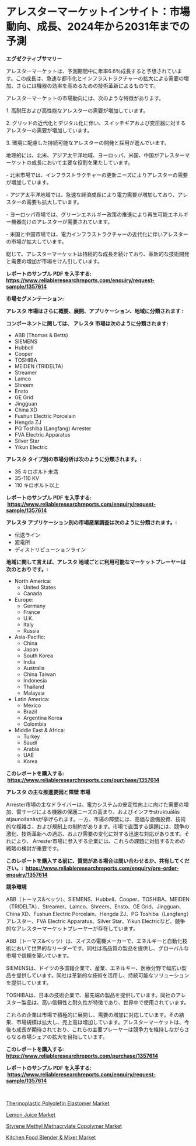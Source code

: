 <p><h1>アレスターマーケットインサイト：市場動向、成長、2024年から2031年までの予測</h1></p><p><strong>エグゼクティブサマリー</strong></p>
<p><p>アレスターマーケットは、予測期間中に年率6.6％成長すると予想されています。この成長は、急速な都市化とインフラストラクチャーの拡大による需要の増加、さらには機器の効率を高めるための技術革新によるものです。</p><p>アレスターマーケットの市場動向には、次のような特徴があります。</p><p>1. 高耐圧および高性能なアレスターの需要が増加しています。</p><p>2. グリッドの近代化とデジタル化に伴い、スイッチギアおよび変圧器に対するアレスターの需要が増加しています。</p><p>3. 環境に配慮した持続可能なアレスターの開発と採用が進んでいます。</p><p>地理的には、北米、アジア太平洋地域、ヨーロッパ、米国、中国がアレスターマーケットの成長において主要な役割を果たしています。</p><p>- 北米市場では、インフラストラクチャーの更新ニーズによりアレスターの需要が増加しています。</p><p>- アジア太平洋地域では、急速な経済成長により電力需要が増加しており、アレスターの需要も拡大しています。</p><p>- ヨーロッパ市場では、グリーンエネルギー政策の推進により再生可能エネルギー機器向けのアレスターが需要されています。</p><p>- 米国と中国市場では、電力インフラストラクチャーの近代化に伴いアレスターの市場が拡大しています。</p><p>総じて、アレスターマーケットは持続的な成長を続けており、革新的な技術開発と需要の増加が市場をけん引しています。</p></p>
<p><strong>レポートのサンプル PDF を入手する: <a href="https://www.reliableresearchreports.com/enquiry/request-sample/1357614">https://www.reliableresearchreports.com/enquiry/request-sample/1357614</a></strong></p>
<p><strong>市場セグメンテーション:</strong></p>
<p><strong> アレスタ 市場はさらに概要、展開、アプリケーション、地域に分類されます :</strong></p>
<p><strong>コンポーネントに関しては、 アレスタ 市場は次のように分類されます: &nbsp;</strong></p>
<p><ul><li>ABB (Thomas & Betts)</li><li>SIEMENS</li><li>Hubbell</li><li>Cooper</li><li>TOSHIBA</li><li>MEIDEN (TRIDELTA)</li><li>Streamer</li><li>Lamco</li><li>Shreem</li><li>Ensto</li><li>GE Grid</li><li>Jingguan</li><li>China XD</li><li>Fushun Electric Porcelain</li><li>Hengda ZJ</li><li>PG Toshiba (Langfang) Arrester</li><li>FVA Electric Apparatus</li><li>Silver Star</li><li>Yikun Electric</li></ul></p>
<p><strong> アレスタ タイプ別の市場分析は次のように分類されます。:</strong></p>
<p><ul><li>35 キロボルト未満</li><li>35-110 KV</li><li>110 キロボルト以上</li></ul></p>
<p><strong>レポートのサンプル PDF を入手する: &nbsp;<a href="https://www.reliableresearchreports.com/enquiry/request-sample/1357614">https://www.reliableresearchreports.com/enquiry/request-sample/1357614</a></strong></p>
<p><strong> アレスタ アプリケーション別の市場産業調査は次のように分類されます。:</strong></p>
<p><ul><li>伝送ライン</li><li>変電所</li><li>ディストリビューションライン</li></ul></p>
<p><strong>地域に関して言えば、アレスタ 地域ごとに利用可能なマーケットプレーヤーは次のとおりです。:</strong></p>
<p><ul>
    <li>
        North America:
        <ul>
            <li>United States</li>
            <li>Canada</li>
        </ul>
    </li>
    <li>
        Europe:
        <ul>
            <li>Germany</li>
            <li>France</li>
            <li>U.K.</li>
            <li>Italy</li>
            <li>Russia</li>
        </ul>
    </li>
    <li>
        Asia-Pacific:
        <ul>
            <li>China</li>
            <li>Japan</li>
            <li>South Korea</li>
            <li>India</li>
            <li>Australia</li>
            <li>China Taiwan</li>
            <li>Indonesia</li>
            <li>Thailand</li>
            <li>Malaysia</li>
        </ul>
    </li>
    <li>
        Latin America:
        <ul>
            <li>Mexico</li>
            <li>Brazil</li>
            <li>Argentina Korea</li>
            <li>Colombia</li>
        </ul>
    </li>
    <li>
        Middle East & Africa:
        <ul>
            <li>Turkey</li>
            <li>Saudi</li>
            <li>Arabia</li>
            <li>UAE</li>
            <li>Korea</li>
        </ul>
    </li>
    </ul></p>
<p><strong>このレポートを購入する: &nbsp;<a href="https://www.reliableresearchreports.com/purchase/1357614">https://www.reliableresearchreports.com/purchase/1357614</a></strong></p>
<p><strong>アレスタ の主な推進要因と障壁 市場</strong></p>
<p><p>Arrester市場の主なドライバーは、電力システムの安定性向上に向けた需要の増加、雷サージによる機器の保護ニーズの高まり、およびインフラstruktuālās atjaunošanāsが挙げられます。一方、市場の障壁には、高価な設備投資、技術的な複雑さ、および規制上の制約があります。市場で直面する課題には、競争の激化、技術革新への適応、および需要の変化に対する迅速な対応があります。それにより、 Arrester市場に参入する企業には、これらの課題に対処するための戦略の検討が重要です。</p></p>
<p><strong>このレポートを購入する前に、質問がある場合は問い合わせるか、共有してください。:&nbsp; <a href="https://www.reliableresearchreports.com/enquiry/pre-order-enquiry/1357614">https://www.reliableresearchreports.com/enquiry/pre-order-enquiry/1357614</a></strong></p>
<p><strong>競争環境</strong></p>
<p><p>ABB（トーマス&ベッツ）、SIEMENS、Hubbell、Cooper、TOSHIBA、MEIDEN（TRIDELTA）、Streamer、Lamco、Shreem、Ensto、GE Grid、Jingguan、China XD、Fushun Electric Porcelain、Hengda ZJ、PG Toshiba（Langfang）アレスター、FVA Electric Apparatus、Silver Star、Yikun Electricなど、競争的なアレスターマーケットプレーヤーが存在しています。</p><p>ABB（トーマス&ベッツ）は、スイスの電機メーカーで、エネルギーと自動化技術において世界的なリーダーです。同社は高品質の製品を提供し、グローバルな市場で信頼を築いています。</p><p>SIEMENSは、ドイツの多国籍企業で、産業、エネルギー、医療分野で幅広い製品を提供しています。同社は革新的な技術を活用し、持続可能なソリューションを提供しています。</p><p>TOSHIBAは、日本の技術企業で、最先端の製品を提供しています。同社のアレスター製品は、高い信頼性と耐久性が特徴であり、世界中で使用されています。</p><p>これらの企業は市場で積極的に展開し、需要の増加に対応しています。その結果、市場規模は拡大し、売上高は増加しています。アレスターマーケットは、今後も成長が期待されており、これらの主要プレーヤーは競争力を維持しながらさらなる市場シェアの拡大を目指しています。</p></p>
<p><strong>このレポートを購入する: &nbsp; <a href="https://www.reliableresearchreports.com/purchase/1357614">https://www.reliableresearchreports.com/purchase/1357614</a></strong></p>
<p><strong>レポートのサンプル PDF を入手する: &nbsp;<a href="https://www.reliableresearchreports.com/enquiry/request-sample/1357614">https://www.reliableresearchreports.com/enquiry/request-sample/1357614</a></strong><strong></strong></p>
<p>&nbsp;</p>
<p><p><a href="https://github.com/mbisetmhermsr/Market-Research-Report-List-1/blob/main/thermoplastic-polyolefin-elastomer-market.md">Thermoplastic Polyolefin Elastomer Market</a></p><p><a href="https://view.publitas.com/reportprime-1/lemon-juice-market-size-share-trends-analysis-report-by-application-regional-outlook-competitive-strategies-and-segment-forecasts-2024-2031/">Lemon Juice Market</a></p><p><a href="https://github.com/zjyglelu/Market-Research-Report-List-1/blob/main/styrene-methyl-methacrylate-copolymer-market.md">Styrene Methyl Methacrylate Copolymer Market</a></p><p><a href="https://gratis-rainforest-2ca.notion.site/Kitchen-Food-Blender-Mixer-Market-Offers-Provide-Insightful-Data-for-the-Time-Period-from-2024-to--c623d9761c874ca2954935962b25db56">Kitchen Food Blender & Mixer Market</a></p></p>